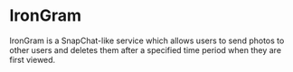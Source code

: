 # IronGram

IronGram is a SnapChat-like service which allows users to send photos to other users and deletes them 
after a specified time period when they are first viewed.
